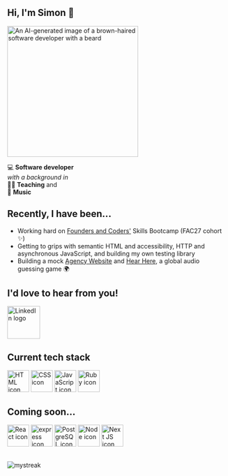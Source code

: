 ## Hi, I'm Simon 👋

<img src="https://user-images.githubusercontent.com/112886847/221986586-dffda8ba-6356-4d6e-97ab-3cca53455e07.png" alt="An AI-generated image of a brown-haired software developer with a beard" width="300rem">

💻 **Software developer**<br>
*with a background in* <br>
👨‍🏫 **Teaching** and <br>
🎹 **Music**

## Recently, I have been...

- Working hard on <a href="https://www.foundersandcoders.com/">Founders and Coders'</a> Skills Bootcamp (FAC27 cohort ✨)
- Getting to grips with semantic HTML and accessibility, HTTP and asynchronous JavaScript, and building my own testing library
- Building a mock <a href="https://fac27.github.io/AgencyWebsite/">Agency Website</a> and <a href="https://github.com/fac27/HearHere">Hear Here</a>, a global audio guessing game 🌍

## I'd love to hear from you!

<a href="https://www.linkedin.com/in/simon-ryrie/">
  <img src="https://user-images.githubusercontent.com/112886847/221992204-4ad81986-70c9-4877-83af-7fbc636ea932.png" alt="LinkedIn logo" width="75rem">
</a>

## Current tech stack

<img src="https://cdn.jsdelivr.net/gh/devicons/devicon/icons/html5/html5-original-wordmark.svg" alt="HTML icon" width="50rem"> <img src="https://cdn.jsdelivr.net/gh/devicons/devicon/icons/css3/css3-original-wordmark.svg" alt="CSS icon" width="50rem"> <img src="https://cdn.jsdelivr.net/gh/devicons/devicon/icons/javascript/javascript-original.svg" alt="JavaScript icon" width="50rem"> <img src="https://cdn.jsdelivr.net/gh/devicons/devicon/icons/ruby/ruby-original-wordmark.svg" alt="Ruby icon" width="50rem">
      
## Coming soon...
<img src="https://cdn.jsdelivr.net/gh/devicons/devicon/icons/react/react-original-wordmark.svg" alt="React icon" width="50rem"> <img src="https://cdn.jsdelivr.net/gh/devicons/devicon/icons/express/express-original.svg" alt="express icon" width="50rem"> <img src="https://cdn.jsdelivr.net/gh/devicons/devicon/icons/postgresql/postgresql-original-wordmark.svg" alt="PostgreSQL icon" width="50rem"> <img src="https://cdn.jsdelivr.net/gh/devicons/devicon/icons/nodejs/nodejs-original-wordmark.svg" alt="Node icon" width="50rem"> <img src="https://cdn.jsdelivr.net/gh/devicons/devicon/icons/nextjs/nextjs-original.svg" alt="Next JS icon" width="50rem">
          
<br>

<img src="https://github-readme-streak-stats.herokuapp.com/?user=simonryrie&theme=tokyonight" alt="mystreak"/>

<!--
**simonryrie/simonryrie** is a ✨ _special_ ✨ repository because its `README.md` (this file) appears on your GitHub profile.

Here are some ideas to get you started:

- 🔭 I’m currently working on ...
- 🌱 I’m currently learning ...
- 👯 I’m looking to collaborate on ...
- 🤔 I’m looking for help with ...
- 💬 Ask me about ...
- 📫 How to reach me: ...
- 😄 Pronouns: ...
- ⚡ Fun fact: ...
-->
